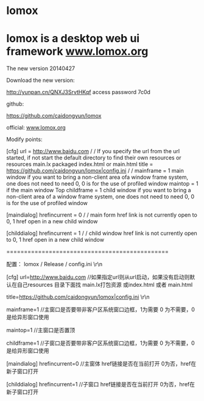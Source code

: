 lomox
=====

lomox is a desktop web ui framework 
www.lomox.org
==============================================
The new version 20140427 

Download the new version: 

http://yunpan.cn/QNXJ3SrvtHKqf access password 7c0d 

github: 

https://github.com/caidongyun/lomox 

official: www.lomox.org 

Modify points: 

[cfg] 
url = http://www.baidu.com / / If you specify the url from the url started, if not start the default directory to find their own resources or resources main.lx packaged index.html or main.html 
title = https://github.com/caidongyun/lomox|config.ini / / 
mainframe = 1 main window if you want to bring a non-client area of ​​a window frame system, one does not need to need 0, 0 is for the use of profiled window 
maintop = 1 if the main window Top 
childframe = 1 child window if you want to bring a non-client area of ​​a window frame system, one does not need to need 0, 0 is for the use of profiled window 

[maindialog] 
hrefincurrent = 0 / / main form href link is not currently open to 0, 1 href open in a new child window 

[childdialog] 
hrefincurrent = 1 / / child window href link is not currently open to 0, 1 href open in a new child window



==============================================

配置：
lomox / Release / config.ini \r\n


[cfg]
url=http://www.baidu.com 
//如果指定url则从url启动，如果没有启动则默认在自己resources 目录下面找 main.lx打包资源 或index.html 或者 main.html  

title=https://github.com/caidongyun/lomox|config.ini \r\n

mainframe=1 
//主窗口是否要带非客户区系统窗口边框，1为需要 0 为不需要，0是给异形窗口使用

maintop=1
//主窗口是否置顶

childframe=1
//子窗口是否要带非客户区系统窗口边框，1为需要 0 为不需要，0是给异形窗口使用


[maindialog]
hrefincurrent=0
//主窗体 href链接是否在当前打开 0为否，href在新子窗口打开

[childdialog]
hrefincurrent=1 
//子窗口  href链接是否在当前打开 0为否，href在新子窗口打开

 
